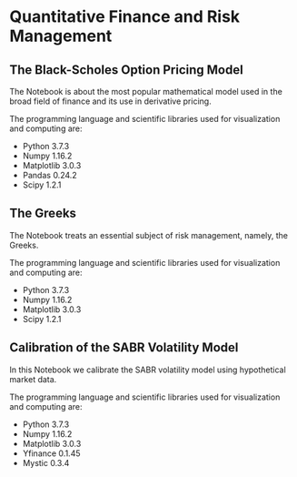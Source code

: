 # Quantitative Finance and Risk Management

## The Black-Scholes Option Pricing Model

The Notebook is about the most popular mathematical model used in the broad field of finance and its use in derivative pricing.

The programming language and scientific libraries used for visualization and computing are:

- Python 3.7.3
- Numpy 1.16.2
- Matplotlib 3.0.3
- Pandas 0.24.2
- Scipy 1.2.1

## The Greeks

The Notebook treats an essential subject of risk management, namely, the Greeks.

The programming language and scientific libraries used for visualization and computing are:

- Python 3.7.3
- Numpy 1.16.2
- Matplotlib 3.0.3
- Scipy 1.2.1

## Calibration of the SABR Volatility Model

In this Notebook we calibrate the SABR volatility model using hypothetical market data.

The programming language and scientific libraries used for visualization and computing are:

- Python 3.7.3
- Numpy 1.16.2
- Matplotlib 3.0.3
- Yfinance 0.1.45
- Mystic 0.3.4

